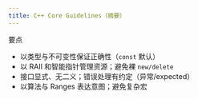 ```yaml
---
title: C++ Core Guidelines（摘要）
---
```


要点
- 以类型与不可变性保证正确性（`const` 默认）
- 以 RAII 和智能指针管理资源；避免裸 `new/delete`
- 接口显式、无二义；错误处理有约定（异常/expected）
- 以算法与 Ranges 表达意图；避免复杂宏
